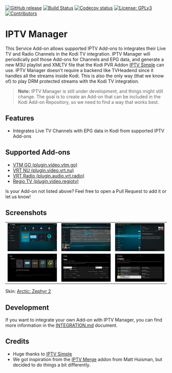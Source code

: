[![GitHub release](https://img.shields.io/github/release/add-ons/service.iptv.manager.svg?include_prereleases)](https://github.com/add-ons/service.iptv.manager/releases)
[![Build Status](https://img.shields.io/github/workflow/status/add-ons/service.iptv.manager/CI/master)](https://github.com/add-ons/service.iptv.manager/actions?query=branch%3Amaster)
[![Codecov status](https://img.shields.io/codecov/c/github/add-ons/service.iptv.manager/master)](https://codecov.io/gh/add-ons/service.iptv.manager/branch/master)
[![License: GPLv3](https://img.shields.io/badge/License-GPLv3-yellow.svg)](https://opensource.org/licenses/GPL-3.0)
[![Contributors](https://img.shields.io/github/contributors/add-ons/service.iptv.manager.svg)](https://github.com/add-ons/service.iptv.manager/graphs/contributors)

# IPTV Manager
This Service Add-on allows supported IPTV Add-ons to integrates their Live TV and Radio Channels in the Kodi TV integration.
IPTV Manager will periodically poll those Add-ons for Channels and EPG data, and generate a new M3U playlist and
XMLTV file that the Kodi PVR Addon [IPTV Simple](https://github.com/kodi-pvr/pvr.iptvsimple) can use. IPTV Manager
doesn't require a backend like TVHeadend since it handles all the streams inside Kodi. This is also the only way 
(that we know of) to play DRM protected streams with the Kodi TV integration.

> **Note:** IPTV Manager is still under development, and things might still change. The goal is to create an Add-on that
> can be included in the Kodi Add-on Repository, so we need to find a way that works best.

## Features
* Integrates Live TV Channels with EPG data in Kodi from supported IPTV Add-ons

## Supported Add-ons
* [VTM GO (plugin.video.vtm.go)](https://github.com/add-ons/plugin.video.vtm.go/)
* [VRT NU (plugin.video.vrt.nu)](https://github.com/add-ons/plugin.video.vrt.nu/)
* [VRT Radio (plugin.audio.vrt.radio)](https://github.com/add-ons/plugin.audio.vrt.radio/)
* [Regio TV (plugin.video.regiotv)](https://github.com/add-ons/plugin.video.regiotv/)

Is your Add-on not listed above? Feel free to open a Pull Request to add it or let us know!

## Screenshots
<table>
  <tr>
    <td><img src="resources/screenshot01.jpg" width=270></td>
    <td><img src="resources/screenshot02.jpg" width=270></td>
    <td><img src="resources/screenshot03.jpg" width=270></td>
  </tr>
  <tr>
    <td><img src="resources/screenshot04.png" width=270></td>
    <td><img src="resources/screenshot05.png" width=270></td>
    <td><img src="resources/screenshot06.png" width=270></td>
  </tr>
</table>

Skin: [Arctic: Zephyr 2](https://forum.kodi.tv/showthread.php?tid=339791)

## Development
If you want to integrate your own Add-on with IPTV Manager, you can find more information in the 
[INTEGRATION.md](integration.md) document.

## Credits
* Huge thanks to [IPTV Simple](https://github.com/kodi-pvr/pvr.iptvsimple)
* We got inspiration from the [IPTV Merge](https://www.matthuisman.nz/2019/02/iptv-merge-kodi-add-on.html) addon from
  Matt Huisman, but decided to do things a bit differently.

